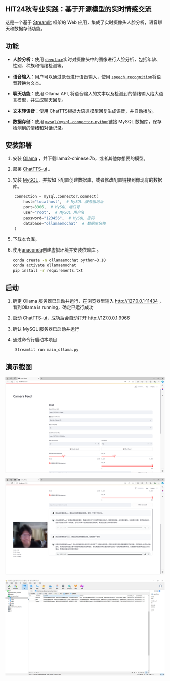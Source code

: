  ## HIT24秋专业实践：基于开源模型的实时情感交流

这是一个基于 [Streamlit](https://github.com/streamlit/streamlit) 框架的 Web 应用，集成了实时摄像头人脸分析，语音聊天和数据存储功能。

## 功能  

- **人脸分析**：使用 [`deepface`](https://github.com/serengil/deepface)实时对摄像头中的图像进行人脸分析，包括年龄、性别、种族和情绪检测等。
- **语音输入**：用户可以通过录音进行语音输入，使用 [`speech_recognition`](https://github.com/Uberi/speech_recognition)将语音转换为文本。

- **聊天功能**：使用 Ollama API, 将语音输入的文本以及检测到的情绪输入给大语言模型，并生成聊天回复。
- **文本转语音**：使用 ChatTTS根据大语言模型回复生成语音，并自动播放。
- **数据存储**：使用 [`mysql/mysql-connector-python`](https://github.com/mysql/mysql-connector-python)链接 MySQL 数据库，保存检测到的情绪和对话记录。

##  安装部署 

1. 安装 [Ollama](http://ollama.com) ，并下载llama2-chinese:7b，或者其他你想要的模型。

2. 部署 [ChatTTS-ui](https://github.com/jianchang512/ChatTTS-ui/) 。

3. 安装 [MySQL](https://www.mysql.com/)，并按如下配置创建数据库，或者修改配置链接到你现有的数据库。


```python
    connection = mysql.connector.connect(
        host="localhost",  # MySQL 服务器地址
        port=3306,  # MySQL 端口号
        user="root",  # MySQL 用户名
        password="123456",  # MySQL 密码
        database="ollamaemochat"  # 数据库名称
    )
```

5. 下载本仓库。

6. 使用[anaconda](https://www.anaconda.com/)创建虚拟环境并安装依赖库 。

   ```bash
   conda create -n ollamaemochat python=3.10
   conda activate ollamaemochat
   pip install -r requirements.txt
   ```

## 启动

1. 确定 Ollama 服务器已启动并运行，在浏览器里输入 http://127.0.0.1:11434 ，看到Ollama is running，确定已运行成功 

2. 启动 ChatTTS-ui，成功后会自动打开 http://127.0.0.1:9966   

3. 确认 MySQL 服务器已启动并运行

4. 通过命令行启动本项目

      ```bash
       Streamlit run main_ollama.py
## 演示截图
![demo1](pic/demo1.png)

![demo2](pic/demo2.png)

![demo3](pic/demo3.png)
